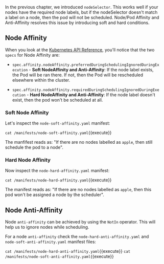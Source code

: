 In the previous chapter, we introduced `nodeSelector`. This works well if your nodes have the required node labels, but if the nodeSelector doesn't match a label on a node, then the pod will not be scheduled. Node/Pod Affinity and Anti-Affinity resolves this issue by introducing soft and hard conditions.

## Node Affinity

When you look at the [Kubernetes API Reference](https://kubernetes.io/docs/reference/generated/kubernetes-api/v1.18/#nodeaffinity-v1-core), you'll notice that the two `specs` for Node Affinity are:

* `spec.affinity.nodeAffinity.preferredDuringSchedulingIgnoredDuringExecution` - **Soft NodeAffinity and Anti-Affinity**: If the node label exists, the Pod will be ran there. If not, then the Pod will be rescheduled elsewhere within the cluster.

* `spec.affinity.nodeAffinity.requiredDuringSchedulingIgnoredDuringExecution` - **Hard NodeAffinity and Anti-Affinity**: If the node label doesn't exist, then the pod won't be scheduled at all.

### Soft Node Affinity

Let's inspect the `node-soft-affinity.yaml` manifest:

`cat /manifests/node-soft-affinity.yaml`{{execute}}

The manfifest reads as: "If there are no nodes labelled as `apple`, then still schedule the pod to a node".

### Hard Node Affinity

Now inspect the `node-hard-affinity.yaml` manifest:

`cat /manifests/node-hard-affinity.yaml`{{execute}}

The manifest reads as: "If there are no nodes labelled as `apple`, then this pod won't be assigned a node by the scheduler".

## Node Anti-Affinity

Node `anti-affinity` can be achieved by using the `NotIn` operator. This will help us to ignore nodes while scheduling.

For a node `anti-affinity` check the `node-hard-anti-affinity.yaml` and `node-soft-anti-affinity.yaml` manifest files:

`cat /manifests/node-hard-anti-affinity.yaml`{{execute}}
`cat /manifests/node-soft-anti-affinity.yaml`{{execute}}

